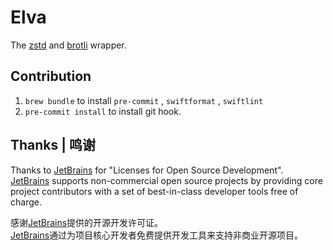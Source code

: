 # Elva

The [zstd](https://github.com/facebook/zstd.git) and [brotli](https://github.com/google/brotli.git) wrapper.

## Contribution

1. `brew bundle` to install `pre-commit` , `swiftformat` , `swiftlint`
2. `pre-commit install` to install git hook.

## Thanks | 鸣谢

Thanks to [JetBrains][JetBrains] for "Licenses for Open Source Development".  
[JetBrains][JetBrains] supports non-commercial open source projects by providing core project contributors with a set of best-in-class developer tools free of charge.

感谢[JetBrains][JetBrains]提供的开源开发许可证。  
[JetBrains][JetBrains]通过为项目核心开发者免费提供开发工具来支持非商业开源项目。

[JetBrains]: https://www.jetbrains.com/?from=Elva

